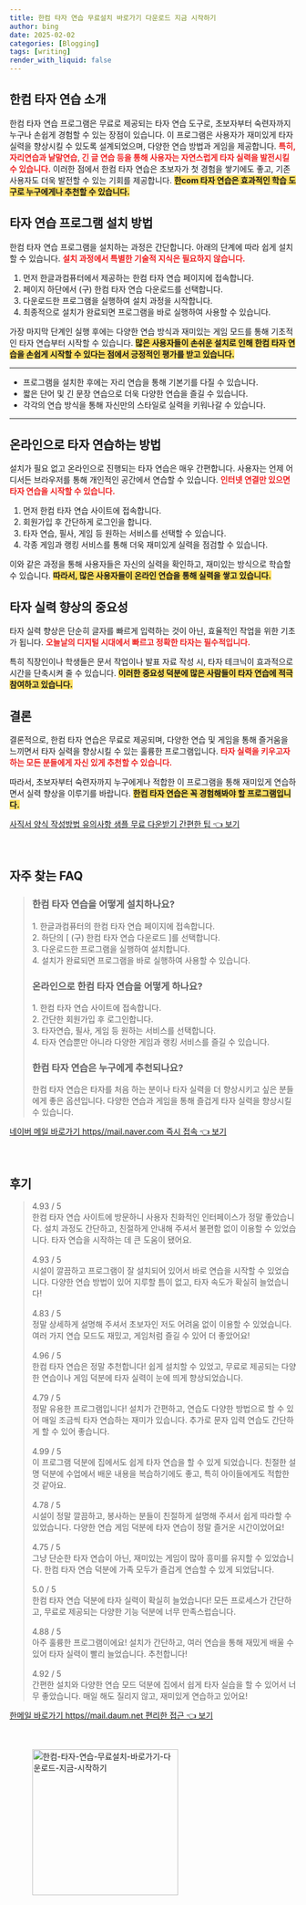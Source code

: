 ```yaml
---
title: 한컴 타자 연습 무료설치 바로가기 다운로드 지금 시작하기
author: bing
date: 2025-02-02
categories: [Blogging]
tags: [writing]
render_with_liquid: false
---
```



<h2 id='한컴타자연습소개'>한컴 타자 연습 소개</h2>

<p>한컴 타자 연습 프로그램은 무료로 제공되는 타자 연습 도구로, 초보자부터 숙련자까지 누구나 손쉽게 경험할 수 있는 장점이 있습니다. 이 프로그램은 사용자가 재미있게 타자 실력을 향상시킬 수 있도록 설계되었으며, 다양한 연습 방법과 게임을 제공합니다. <b><span style="color: #ee2323;">특히, 자리연습과 낱말연습, 긴 글 연습 등을 통해 사용자는 자연스럽게 타자 실력을 발전시킬 수 있습니다.</span></b> 이러한 점에서 한컴 타자 연습은 초보자가 첫 경험을 쌓기에도 좋고, 기존 사용자도 더욱 발전할 수 있는 기회를 제공합니다. <b><span style="background-color: #ffe066;">한com 타자 연습은 효과적인 학습 도구로 누구에게나 추천할 수 있습니다.</span></b></p>

<h2 id='타자연습프로그램설치방법'>타자 연습 프로그램 설치 방법</h2>

<p>한컴 타자 연습 프로그램을 설치하는 과정은 간단합니다. 아래의 단계에 따라 쉽게 설치할 수 있습니다. <b><span style="color: #ee2323;">설치 과정에서 특별한 기술적 지식은 필요하지 않습니다.</span></b> </p>

<ol>
    <li>먼저 한글과컴퓨터에서 제공하는 한컴 타자 연습 페이지에 접속합니다.</li>
    <li>페이지 하단에서 (구) 한컴 타자 연습 다운로드를 선택합니다.</li>
    <li>다운로드한 프로그램을 실행하여 설치 과정을 시작합니다.</li>
    <li>최종적으로 설치가 완료되면 프로그램을 바로 실행하여 사용할 수 있습니다.</li>
</ol>

<p>가장 마지막 단계인 실행 후에는 다양한 연습 방식과 재미있는 게임 모드를 통해 기초적인 타자 연습부터 시작할 수 있습니다. <b><span style="background-color: #ffe066;">많은 사용자들이 손쉬운 설치로 인해 한컴 타자 연습을 손쉽게 시작할 수 있다는 점에서 긍정적인 평가를 받고 있습니다.</span></b></p>

<hr />

<ul>
    <li>프로그램을 설치한 후에는 자리 연습을 통해 기본기를 다질 수 있습니다.</li>
    <li>짧은 단어 및 긴 문장 연습으로 더욱 다양한 연습을 즐길 수 있습니다.</li>
    <li>각각의 연습 방식을 통해 자신만의 스타일로 실력을 키워나갈 수 있습니다.</li>
</ul>

<hr />

<h2 id='온라인으로타자연습하는방법'>온라인으로 타자 연습하는 방법</h2>

<p>설치가 필요 없고 온라인으로 진행되는 타자 연습은 매우 간편합니다. 사용자는 언제 어디서든 브라우저를 통해 개인적인 공간에서 연습할 수 있습니다. <b><span style="color: #ee2323;">인터넷 연결만 있으면 타자 연습을 시작할 수 있습니다.</span></b> </p>

<ol>
    <li>먼저 한컴 타자 연습 사이트에 접속합니다.</li>
    <li>회원가입 후 간단하게 로그인을 합니다.</li>
    <li>타자 연습, 필사, 게임 등 원하는 서비스를 선택할 수 있습니다.</li>
    <li>각종 게임과 랭킹 서비스를 통해 더욱 재미있게 실력을 점검할 수 있습니다.</li>
</ol>

<p>이와 같은 과정을 통해 사용자들은 자신의 실력을 확인하고, 재미있는 방식으로 학습할 수 있습니다. <b><span style="background-color: #ffe066;">따라서, 많은 사용자들이 온라인 연습을 통해 실력을 쌓고 있습니다.</span></b></p>

<h2 id='타자실력향상의중요성'>타자 실력 향상의 중요성</h2>

<p>타자 실력 향상은 단순히 글자를 빠르게 입력하는 것이 아닌, 효율적인 작업을 위한 기초가 됩니다. <b><span style="color: #ee2323;">오늘날의 디지털 시대에서 빠르고 정확한 타자는 필수적입니다.</span></b></p>

<p>특히 직장인이나 학생들은 문서 작업이나 발표 자료 작성 시, 타자 테크닉이 효과적으로 시간을 단축시켜 줄 수 있습니다. <b><span style="background-color: #ffe066;">이러한 중요성 덕분에 많은 사람들이 타자 연습에 적극 참여하고 있습니다.</span></b></p>

<h2 id='결론'>결론</h2>

<p>결론적으로, 한컴 타자 연습은 무료로 제공되며, 다양한 연습 및 게임을 통해 즐거움을 느끼면서 타자 실력을 향상시킬 수 있는 훌륭한 프로그램입니다. <b><span style="color: #ee2323;">타자 실력을 키우고자 하는 모든 분들에게 자신 있게 추천할 수 있습니다.</span></b> </p>

<p>따라서, 초보자부터 숙련자까지 누구에게나 적합한 이 프로그램을 통해 재미있게 연습하면서 실력 향상을 이루기를 바랍니다. <b><span style="background-color: #ffe066;">한컴 타자 연습은 꼭 경험해봐야 할 프로그램입니다.</span></b></p>


<p><a class="click-button" title="사직서 양식 작성방법 유의사항 샘플 무료 다운받기 간편한 팁" href="https://aptwhite.github.io/posts/%EC%82%AC%EC%A7%81%EC%84%9C-%EC%96%91%EC%8B%9D-%EC%9E%91%EC%84%B1%EB%B0%A9%EB%B2%95-%EC%9C%A0%EC%9D%98%EC%82%AC%ED%95%AD-%EC%83%98%ED%94%8C-%EB%AC%B4%EB%A3%8C-%EB%8B%A4%EC%9A%B4%EB%B0%9B%EA%B8%B0-%EA%B0%84%ED%8E%B8%ED%95%9C-%ED%8C%81/" rel="dofollow">사직서 양식 작성방법 유의사항 샘플 무료 다운받기 간편한 팁 👈 보기</a></p><br>
<h2 id='자주_찾는_FAQ'>자주 찾는 FAQ</h2>
<div itemscope="" itemtype="https://schema.org/FAQPage"> 
<blockquote> 
<div itemscope="" itemprop="mainEntity" itemtype="https://schema.org/Question"> 
<h3 itemprop="name">한컴 타자 연습을 어떻게 설치하나요?</h3> 
<div itemscope="" itemprop="acceptedAnswer" itemtype="https://schema.org/Answer"> 
<span itemprop="text"> 
<p>1. 한글과컴퓨터의 한컴 타자 연습 페이지에 접속합니다.<br>
2. 하단의 [ (구) 한컴 타자 연습 다운로드 ]를 선택합니다.<br>
3. 다운로드한 프로그램을 실행하여 설치합니다.<br>
4. 설치가 완료되면 프로그램을 바로 실행하여 사용할 수 있습니다.</p> 
</span> 
</div> 
</div> 

<div itemscope="" itemprop="mainEntity" itemtype="https://schema.org/Question"> 
<h3 itemprop="name">온라인으로 한컴 타자 연습을 어떻게 하나요?</h3> 
<div itemscope="" itemprop="acceptedAnswer" itemtype="https://schema.org/Answer"> 
<span itemprop="text"> 
<p>1. 한컴 타자 연습 사이트에 접속합니다.<br>
2. 간단한 회원가입 후 로그인합니다.<br>
3. 타자연습, 필사, 게임 등 원하는 서비스를 선택합니다.<br>
4. 타자 연습뿐만 아니라 다양한 게임과 랭킹 서비스를 즐길 수 있습니다.</p> 
</span> 
</div> 
</div> 

<div itemscope="" itemprop="mainEntity" itemtype="https://schema.org/Question"> 
<h3 itemprop="name">한컴 타자 연습은 누구에게 추천되나요?</h3> 
<div itemscope="" itemprop="acceptedAnswer" itemtype="https://schema.org/Answer"> 
<span itemprop="text"> 
<p>한컴 타자 연습은 타자를 처음 하는 분이나 타자 실력을 더 향상시키고 싶은 분들에게 좋은 옵션입니다. 다양한 연습과 게임을 통해 즐겁게 타자 실력을 향상시킬 수 있습니다.</p> 
</span> 
</div> 
</div> 
</blockquote> 
</div>
<p><a class="click-button" title="네이버 메일 바로가기 https//mail.naver.com 즉시 접속" href="https://aptwhite.github.io/posts/%EB%84%A4%EC%9D%B4%EB%B2%84-%EB%A9%94%EC%9D%BC-%EB%B0%94%EB%A1%9C%EA%B0%80%EA%B8%B0-httpsmail.naver.com-%EC%A6%89%EC%8B%9C-%EC%A0%91%EC%86%8D/" rel="dofollow">네이버 메일 바로가기 https//mail.naver.com 즉시 접속 👈 보기</a></p><br>
<h2 id='후기'>후기</h2>
<div itemscope itemtype="https://schema.org/Product">
  <blockquote>
  <div itemprop="review" itemscope itemtype="https://schema.org/Review">
      <div itemprop="reviewRating" itemscope itemtype="https://schema.org/Rating"> <span itemprop="ratingValue">4.93</span> / <span itemprop="bestRating">5</span> </div>
      <span itemprop="reviewBody">한컴 타자 연습 사이트에 방문하니 사용자 친화적인 인터페이스가 정말 좋았습니다. 설치 과정도 간단하고, 친절하게 안내해 주셔서 불편함 없이 이용할 수 있었습니다. 타자 연습을 시작하는 데 큰 도움이 됐어요.</span>
  </div>
  <br>
  <div itemprop="review" itemscope itemtype="https://schema.org/Review">
      <div itemprop="reviewRating" itemscope itemtype="https://schema.org/Rating"> <span itemprop="ratingValue">4.93</span> / <span itemprop="bestRating">5</span> </div>
      <span itemprop="reviewBody">시설이 깔끔하고 프로그램이 잘 설치되어 있어서 바로 연습을 시작할 수 있었습니다. 다양한 연습 방법이 있어 지루할 틈이 없고, 타자 속도가 확실히 늘었습니다!</span>
  </div>
  <br>
  <div itemprop="review" itemscope itemtype="https://schema.org/Review">
      <div itemprop="reviewRating" itemscope itemtype="https://schema.org/Rating"> <span itemprop="ratingValue">4.83</span> / <span itemprop="bestRating">5</span> </div>
      <span itemprop="reviewBody">정말 상세하게 설명해 주셔서 초보자인 저도 어려움 없이 이용할 수 있었습니다. 여러 가지 연습 모드도 재밌고, 게임처럼 즐길 수 있어 더 좋았어요!</span>
  </div>
  <br>
  <div itemprop="review" itemscope itemtype="https://schema.org/Review">
      <div itemprop="reviewRating" itemscope itemtype="https://schema.org/Rating"> <span itemprop="ratingValue">4.96</span> / <span itemprop="bestRating">5</span> </div>
      <span itemprop="reviewBody">한컴 타자 연습은 정말 추천합니다! 쉽게 설치할 수 있었고, 무료로 제공되는 다양한 연습이나 게임 덕분에 타자 실력이 눈에 띄게 향상되었습니다.</span>
  </div>
  <br>
  <div itemprop="review" itemscope itemtype="https://schema.org/Review">
      <div itemprop="reviewRating" itemscope itemtype="https://schema.org/Rating"> <span itemprop="ratingValue">4.79</span> / <span itemprop="bestRating">5</span> </div>
      <span itemprop="reviewBody">정말 유용한 프로그램입니다! 설치가 간편하고, 연습도 다양한 방법으로 할 수 있어 매일 조금씩 타자 연습하는 재미가 있습니다. 추가로 문자 입력 연습도 간단하게 할 수 있어 좋습니다.</span>
  </div>
  <br>
  <div itemprop="review" itemscope itemtype="https://schema.org/Review">
      <div itemprop="reviewRating" itemscope itemtype="https://schema.org/Rating"> <span itemprop="ratingValue">4.99</span> / <span itemprop="bestRating">5</span> </div>
      <span itemprop="reviewBody">이 프로그램 덕분에 집에서도 쉽게 타자 연습을 할 수 있게 되었습니다. 친절한 설명 덕분에 수업에서 배운 내용을 복습하기에도 좋고, 특히 아이들에게도 적합한 것 같아요.</span>
  </div>
  <br>
  <div itemprop="review" itemscope itemtype="https://schema.org/Review">
      <div itemprop="reviewRating" itemscope itemtype="https://schema.org/Rating"> <span itemprop="ratingValue">4.78</span> / <span itemprop="bestRating">5</span> </div>
      <span itemprop="reviewBody">시설이 정말 깔끔하고, 봉사하는 분들이 친절하게 설명해 주셔서 쉽게 따라할 수 있었습니다. 다양한 연습 게임 덕분에 타자 연습이 정말 즐거운 시간이었어요!</span>
  </div>
  <br>
  <div itemprop="review" itemscope itemtype="https://schema.org/Review">
      <div itemprop="reviewRating" itemscope itemtype="https://schema.org/Rating"> <span itemprop="ratingValue">4.75</span> / <span itemprop="bestRating">5</span> </div>
      <span itemprop="reviewBody">그냥 단순한 타자 연습이 아닌, 재미있는 게임이 많아 흥미를 유지할 수 있었습니다. 한컴 타자 연습 덕분에 가족 모두가 즐겁게 연습할 수 있게 되었답니다.</span>
  </div>
  <br>
  <div itemprop="review" itemscope itemtype="https://schema.org/Review">
      <div itemprop="reviewRating" itemscope itemtype="https://schema.org/Rating"> <span itemprop="ratingValue">5.0</span> / <span itemprop="bestRating">5</span> </div>
      <span itemprop="reviewBody">한컴 타자 연습 덕분에 타자 실력이 확실히 늘었습니다! 모든 프로세스가 간단하고, 무료로 제공되는 다양한 기능 덕분에 너무 만족스럽습니다.</span>
  </div>
  <br>
  <div itemprop="review" itemscope itemtype="https://schema.org/Review">
      <div itemprop="reviewRating" itemscope itemtype="https://schema.org/Rating"> <span itemprop="ratingValue">4.88</span> / <span itemprop="bestRating">5</span> </div>
      <span itemprop="reviewBody">아주 훌륭한 프로그램이에요! 설치가 간단하고, 여러 연습을 통해 재밌게 배울 수 있어 타자 실력이 빨리 늘었습니다. 추천합니다!</span>
  </div>
  <br>
  <div itemprop="review" itemscope itemtype="https://schema.org/Review">
      <div itemprop="reviewRating" itemscope itemtype="https://schema.org/Rating"> <span itemprop="ratingValue">4.92</span> / <span itemprop="bestRating">5</span> </div>
      <span itemprop="reviewBody">간편한 설치와 다양한 연습 모드 덕분에 집에서 쉽게 타자 실습을 할 수 있어서 너무 좋았습니다. 매일 해도 질리지 않고, 재미있게 연습하고 있어요!</span>
  </div>
  </blockquote>
</div>
<p><a class="click-button" title="한메일 바로가기 https//mail.daum.net 편리한 접근" href="https://aptwhite.github.io/posts/%ED%95%9C%EB%A9%94%EC%9D%BC-%EB%B0%94%EB%A1%9C%EA%B0%80%EA%B8%B0-httpsmail.daum.net-%ED%8E%B8%EB%A6%AC%ED%95%9C-%EC%A0%91%EA%B7%BC/" rel="dofollow">한메일 바로가기 https//mail.daum.net 편리한 접근 👈 보기</a></p><br>
<figure class="image"><img src="https://aptwhite.github.io/assets/img/thumbnail/한컴-타자-연습-무료설치-바로가기-다운로드-지금-시작하기.webp" alt="한컴-타자-연습-무료설치-바로가기-다운로드-지금-시작하기" width="256" height="256"></figure>
